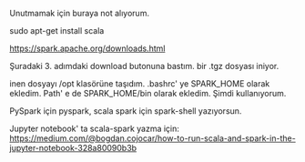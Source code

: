 Unutmamak için buraya not alıyorum.

sudo apt-get install scala

https://spark.apache.org/downloads.html

Şuradaki 3. adımdaki download butonuna bastım. bir .tgz dosyası iniyor.

inen dosyayı /opt klasörüne taşıdım.
.bashrc' ye SPARK_HOME olarak ekledim. Path' e de SPARK_HOME/bin olarak ekledim. Şimdi kullanıyorum.

PySpark için pyspark, scala spark için spark-shell yazıyorsun.

Jupyter notebook' ta scala-spark yazma için: https://medium.com/@bogdan.cojocar/how-to-run-scala-and-spark-in-the-jupyter-notebook-328a80090b3b